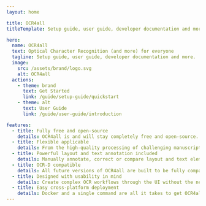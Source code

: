 ```yaml
---
layout: home

title: OCR4all
titleTemplate: Setup guide, user guide, developer documentation and more.

hero:
  name: OCR4all
  text: Optical Character Recognition (and more) for everyone
  tagline: Setup guide, user guide, developer documentation and more.
  image:
    src: /assets/brand/logo.svg
    alt: OCR4all
  actions:
    - theme: brand
      text: Get Started
      link: /guide/setup-guide/quickstart
    - theme: alt
      text: User Guide
      link: /guide/user-guide/introduction

features:
  - title: Fully free and open-source
    details: OCR4all is and will stay completely free and open-source. No subscriptions, paywalled features or private code.
  - title: Flexible applicable
    details: From the high-quality processing of challenging manuscripts to the mass full-text recognition of printings
  - title: Powerful layout and text annotation included
    details: Manually annotate, correct or compare layout and text elements using the powerful LAREX editor.
  - title: OCR-D compatible
    details: All future versions of OCR4all are built to be fully compatible with the OCR-D ecosystem
  - title: Designed with usability in mind
    details: Create complex OCR workflows through the UI without the need of interacting with code or command line interfaces.
  - title: Easy cross-platform deployment
    details: Docker and a single command are all it takes to get OCR4all up and running, regardless of your operating system.
---
```

